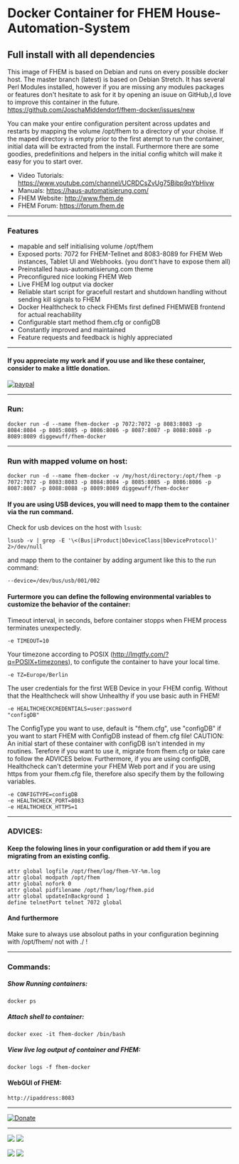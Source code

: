 # Docker Container for FHEM House-Automation-System
## Full install with all dependencies
This image of FHEM is based on Debian and runs on every possible docker host. The master branch (latest) is based on Debian Stretch. It has several Perl Modules installed, however if you are missing any modules packages or features don't hesitate to ask for it by opening an isuue on GitHub,I,d love to improve this container in the future. 
https://github.com/JoschaMiddendorf/fhem-docker/issues/new

You can make your entire configuration persitent across updates and restarts by mapping the volume /opt/fhem to a directory of your choise. 
If the maped directory is empty prior to the first atempt to run the container, initial data will be extracted from the install.
Furthermore there are some goodies, predefinitions and helpers in the initial config whitch will make it easy for you to start over.

* Video Tutorials: https://www.youtube.com/channel/UCRDCsZvUg75Bibp9qYbHivw
* Manuals: https://haus-automatisierung.com/
* FHEM Website: http://www.fhem.de
* FHEM Forum: https://forum.fhem.de
___
### Features
* mapable and self initialising volume /opt/fhem
* Exposed ports: 7072 for FHEM-Tellnet and 8083-8089 for FHEM Web instances, Tablet UI and Webhooks. (you dont't have to expose them all)
* Preinstalled haus-automatisierung.com theme
* Preconfigured nice looking FHEM Web
* Live FHEM log output via docker
* Reliable start script for gracefull restart and shutdown handling without sending kill signals to FHEM
* Docker Healthcheck to check FHEMs first defined FHEMWEB frontend for actual reachability
* Configurable start method fhem.cfg or configDB
* Constantly improved and maintained 
* Feature requests and feedback is highly appreciated
___
#### If you appreciate my work and if you use and like these container, consider to make a little donation.

[![paypal](https://www.paypalobjects.com/en_US/i/btn/btn_donateCC_LG.gif)](https://www.paypal.com/cgi-bin/webscr?cmd=_s-xclick&hosted_button_id=L98P3QMZFDHCN)
___
### Run:
    docker run -d --name fhem-docker -p 7072:7072 -p 8083:8083 -p 8084:8084 -p 8085:8085 -p 8086:8086 -p 8087:8087 -p 8088:8088 -p 8089:8089 diggewuff/fhem-docker
___
### Run with mapped volume on host:

    docker run -d --name fhem-docker -v /my/host/directory:/opt/fhem -p 7072:7072 -p 8083:8083 -p 8084:8084 -p 8085:8085 -p 8086:8086 -p 8087:8087 -p 8088:8088 -p 8089:8089 diggewuff/fhem-docker

#### If you are using USB devices, you will need to mapp them to the container via the run command. 

Check for usb devices on the host with  `lsusb`:

    lsusb -v | grep -E '\<(Bus|iProduct|bDeviceClass|bDeviceProtocol)' 2>/dev/null

and mapp them to the container by adding argument like this to the run command:
    
    --device=/dev/bus/usb/001/002

#### Furtermore you can define the following environmental variables to customize the behavior of the container:

Timeout interval, in seconds, before container stopps when FHEM process terminates unexpectedly.

    -e TIMEOUT=10
    
Your timezone according to POSIX (http://lmgtfy.com/?q=POSIX+timezones), to configute the container to have your local time.

    -e TZ=Europe/Berlin
    
The user credentials for the first WEB Device in your FHEM config. Without that the Healthcheck will show Unhealthy if you use basic auth in FHEM!

    -e HEALTHCHECKCREDENTIALS=user:password
    "configDB"
The ConfigType you want to use, default is "fhem.cfg", use "configDB" if you want to start FHEM with ConfigDB instead of fhem.cfg file!
CAUTION: An initial start of these container with configDB isn't intended in my routines. Terefore if you want to use it, migrate from fhem.cfg or take care to follow the ADVICES below.
Furthermore, if you are using configDB, Healthcheck can't determine your FHEM Web port and if you are using https from your fhem.cfg file, therefore also specify them by the following variables.

    -e CONFIGTYPE=configDB
    -e HEALTHCHECK_PORT=8083
    -e HEALTHCHECK_HTTPS=1
___
### ADVICES:
#### Keep the folowing lines in your configuration or add them if you are migrating from an existing config.

    attr global logfile /opt/fhem/log/fhem-%Y-%m.log
    attr global modpath /opt/fhem
    attr global nofork 0
    attr global pidfilename /opt/fhem/log/fhem.pid
    attr global updateInBackground 1
    define telnetPort telnet 7072 global
#### And furthermore    
Make sure to always use absolout paths in your configuration beginning with /opt/fhem/ not with ./ !
___
### Commands:
##### Show Running containers:
    docker ps
##### Attach shell to container:
    docker exec -it fhem-docker /bin/bash
##### View live log output of container and FHEM:
    docker logs -f fhem-docker
    
#### WebGUI of FHEM:
    http://ipaddress:8083
___
[![Donate](https://img.shields.io/badge/Donate-PayPal-yellow.svg)](https://www.paypal.com/cgi-bin/webscr?cmd=_s-xclick&hosted_button_id=L98P3QMZFDHCN)
___
[![](https://images.microbadger.com/badges/version/diggewuff/fhem-docker.svg)](https://microbadger.com/images/diggewuff/fhem-docker "Get your own version badge on microbadger.com") [![](https://images.microbadger.com/badges/image/diggewuff/fhem-docker.svg)](https://microbadger.com/images/diggewuff/fhem-docker "Get your own image badge on microbadger.com")

[![](https://images.microbadger.com/badges/version/diggewuff/fhem-docker:beta.svg)](https://microbadger.com/images/diggewuff/fhem-docker:beta "Get your own version badge on microbadger.com") [![](https://images.microbadger.com/badges/image/diggewuff/fhem-docker:beta.svg)](https://microbadger.com/images/diggewuff/fhem-docker:beta "Get your own image badge on microbadger.com")
